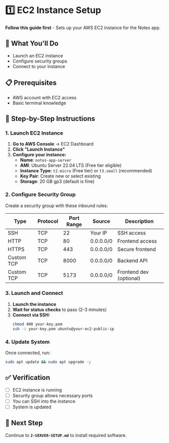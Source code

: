 # 1️⃣ EC2 Instance Setup

**Follow this guide first** - Sets up your AWS EC2 instance for the Notes app.

## 🎯 What You'll Do
- Launch an EC2 instance
- Configure security groups  
- Connect to your instance

## 📋 Prerequisites
- AWS account with EC2 access
- Basic terminal knowledge

## 🚀 Step-by-Step Instructions

### 1. Launch EC2 Instance

1. **Go to AWS Console** → EC2 Dashboard
2. **Click "Launch Instance"**
3. **Configure your instance:**
   - **Name**: `notes-app-server`
   - **AMI**: Ubuntu Server 22.04 LTS (Free tier eligible)
   - **Instance Type**: `t2.micro` (Free tier) or `t3.small` (recommended)
   - **Key Pair**: Create new or select existing
   - **Storage**: 20 GB gp3 (default is fine)

### 2. Configure Security Group

Create a security group with these inbound rules:

| Type | Protocol | Port Range | Source | Description |
|------|----------|------------|--------|-------------|
| SSH | TCP | 22 | Your IP | SSH access |
| HTTP | TCP | 80 | 0.0.0.0/0 | Frontend access |
| HTTPS | TCP | 443 | 0.0.0.0/0 | Secure frontend |
| Custom TCP | TCP | 8000 | 0.0.0.0/0 | Backend API |
| Custom TCP | TCP | 5173 | 0.0.0.0/0 | Frontend dev (optional) |

### 3. Launch and Connect

1. **Launch the instance**
2. **Wait for status checks** to pass (2-3 minutes)
3. **Connect via SSH:**
   ```bash
   chmod 400 your-key.pem
   ssh -i your-key.pem ubuntu@your-ec2-public-ip
   ```

### 4. Update System
Once connected, run:
```bash
sudo apt update && sudo apt upgrade -y
```

## ✅ Verification
- [ ] EC2 instance is running
- [ ] Security group allows necessary ports
- [ ] You can SSH into the instance
- [ ] System is updated

## 🔄 Next Step
Continue to **`2-SERVER-SETUP.md`** to install required software.